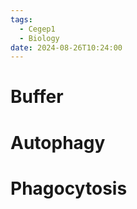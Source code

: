 ```yaml
---
tags:
  - Cegep1
  - Biology
date: 2024-08-26T10:24:00
---
```


# Buffer

# Autophagy

# Phagocytosis